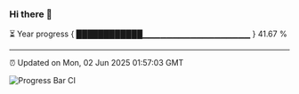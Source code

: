 ### Hi there 👋

⏳ Year progress { ████████████▁▁▁▁▁▁▁▁▁▁▁▁▁▁▁▁▁▁ } 41.67 %

---

⏰ Updated on Mon, 02 Jun 2025 01:57:03 GMT

![Progress Bar CI](https://github.com/liununu/liununu/workflows/Progress%20Bar%20CI/badge.svg)
